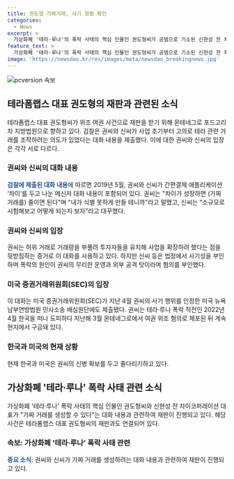 ```yaml
---
title: 권도형 가짜거래, 사기 정황 확인
categories:
  - News
excerpt: >
  가상화폐 '테라·루나'의 폭락 사태의 핵심 인물인 권도형씨가 공범으로 기소된 신현성 전 차이코퍼레이션 대표와의 대화 내용이 법원에 제출됐다. 대화 내용에는 테라 관련 거래를 조작하고 투자자를 속이려는 의도가 담겼는데, 이를 뒷받침하는 증거로 사용될 예정이다. 권씨는 지난해 여권 위조 혐의로 몬테네그로에서 체포된 뒤 현지에서 구금돼 있으며, 한국과 미국은 그의 체포와 관련된 신병 확보를 두고 줄다리기하고 있다.
feature_text: >
  가상화폐 '테라·루나'의 폭락 사태의 핵심 인물인 권도형씨가 공범으로 기소된 신현성 전 차이코퍼레이션 대표와의 대화 내용이 법원에 제출됐다. 대화 내용에는 테라 관련 거래를 조작하고 투자자를 속이려는 의도가 담겼는데, 이를 뒷받침하는 증거로 사용될 예정이다. 권씨는 지난해 여권 위조 혐의로 몬테네그로에서 체포된 뒤 현지에서 구금돼 있으며, 한국과 미국은 그의 체포와 관련된 신병 확보를 두고 줄다리기하고 있다.
image: 'https://newsdao.kr/res/images/meta/newsdao_breakingnews.jpg'
---
```


<p><img src="https://newsdao.kr/res/images/meta/newsdao_breakingnews.jpg" alt="pcversion 속보" /></p>

<h2 data-ke-size="size26">테라폼랩스 대표 권도형의 재판과 관련된 소식</h2>

<p data-ke-size="size16">테라폼랩스 대표 권도형씨가 위조 여권 사건으로 재판을 받기 위해 몬테네그로 포드고리차 지방법원으로 향하고 있다. 검찰은 권씨와 신씨가 사업 초기부터 고의로 테라 관련 거래를 조작하려는 의도가 있었다는 대화 내용을 제출했다. 이에 대한 권씨와 신씨의 입장은 각각 서로 다르다.</p>

<h3>권씨와 신씨의 대화 내용</h3>

<p><b><span style="color: #1a5490;">검찰에 제출된 대화 내용</span></b>에 따르면 2019년 5월, 권씨와 신씨가 간편결제 애플리케이션 ‘차이’를 두고 나눈 메신저 대화 내용이 포함되어 있다. 권씨는 "차이가 성장하면 (가짜 거래를) 줄이면 된다"며 "내가 식별 못하게 만들 테니까"라고 말했고, 신씨는 “소규모로 시험해보고 어떻게 되는지 보자”라고 대꾸했다.
</p>

<h3>권씨와 신씨의 입장</h3>

<p>권씨는 허위 거래로 거래량을 부풀려 투자자들을 유치해 사업을 확장하려 했다는 점을 뒷받침하는 증거로 이 대화를 사용하고 있다. 하지만 신씨 등은 법정에서 사기성을 부인하며 폭락의 원인이 권씨의 무리한 운영과 외부 공격 탓이라며 혐의를 부인했다.
</p>

<h3>미국 증권거래위원회(SEC)의 입장</h3>

<p>이 대화는 미국 증권거래위원회(SEC)가 지난 4월 권씨의 사기 행위를 인정한 미국 뉴욕 남부연방법원 민사소송 배심원단에도 제출됐다. 권씨는 테라·루나 폭락 직전인 2022년 4월 한국을 떠나 도피하다 지난해 3월 몬테네그로에서 여권 위조 혐의로 체포된 뒤 계속 현지에서 구금돼 있다.
</p>

<h3>한국과 미국의 현재 상황</h3>

<p>현재 한국과 미국은 권씨의 신병 확보를 두고 줄다리기하고 있다.
</p>

<h2 data-ke-size="size26">가상화폐 '테라·루나' 폭락 사태 관련 소식</h2>

<p data-ke-size="size16">가상화폐 '테라·루나' 폭락 사태의 핵심 인물인 권도형씨와 신현성 전 차이코퍼레이션 대표가 "가짜 거래를 생성할 수 있다"는 대화 내용과 관련하여 재판이 진행되고 있다. 해당 사건은 테라폼랩스 대표 권도형씨의 재판과도 연결되어 있다.</p>

<h3>속보: 가상화폐 '테라·루나' 폭락 사태 관련</h3>

<p><b><span style="color: #1a5490;">중요 소식:</span></b> 권씨와 신씨가 가짜 거래를 생성하려는 대화 내용과 관련하여 재판이 진행되고 있다.
</p>

